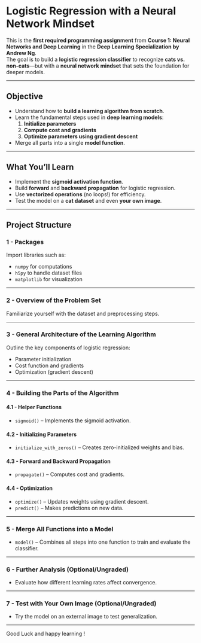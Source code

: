 #  Logistic Regression with a Neural Network Mindset

This is the **first required programming assignment** from **Course 1: Neural Networks and Deep Learning** in the **Deep Learning Specialization by Andrew Ng**.  
The goal is to build a **logistic regression classifier** to recognize **cats vs. non-cats**—but with a **neural network mindset** that sets the foundation for deeper models.

---

## **Objective**
- Understand how to **build a learning algorithm from scratch**.
- Learn the fundamental steps used in **deep learning models**:
  1. **Initialize parameters**
  2. **Compute cost and gradients**
  3. **Optimize parameters using gradient descent**
- Merge all parts into a single **model function**.

---

## **What You’ll Learn**
- Implement the **sigmoid activation function**.
- Build **forward** and **backward propagation** for logistic regression.
- Use **vectorized operations** (no loops!) for efficiency.
- Test the model on a **cat dataset** and even **your own image**.

---

## **Project Structure**

### **1 - Packages**
Import libraries such as:
- `numpy` for computations
- `h5py` to handle dataset files
- `matplotlib` for visualization

---

### **2 - Overview of the Problem Set**
Familiarize yourself with the dataset and preprocessing steps.

---

### **3 - General Architecture of the Learning Algorithm**
Outline the key components of logistic regression:
- Parameter initialization
- Cost function and gradients
- Optimization (gradient descent)

---

### **4 - Building the Parts of the Algorithm**
#### **4.1 - Helper Functions**
- `sigmoid()` – Implements the sigmoid activation.

#### **4.2 - Initializing Parameters**
- `initialize_with_zeros()` – Creates zero-initialized weights and bias.

#### **4.3 - Forward and Backward Propagation**
- `propagate()` – Computes cost and gradients.

#### **4.4 - Optimization**
- `optimize()` – Updates weights using gradient descent.
- `predict()` – Makes predictions on new data.

---

### **5 - Merge All Functions into a Model**
- `model()` – Combines all steps into one function to train and evaluate the classifier.

---

### **6 - Further Analysis (Optional/Ungraded)**
- Evaluate how different learning rates affect convergence.

---

### **7 - Test with Your Own Image (Optional/Ungraded)**
- Try the model on an external image to test generalization.

---

Good Luck and happy learning !